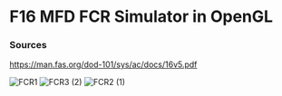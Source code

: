 # F16 MFD FCR Simulator in OpenGL

### Sources

https://man.fas.org/dod-101/sys/ac/docs/16v5.pdf

![FCR1](https://github.com/GBU31/F16_FCR_SIM_OGL3D/assets/86805843/405f6671-dc3e-45a3-8e62-e3ed5376cbf8)
![FCR3 (2)](https://github.com/GBU31/F16_FCR_SIM_OGL3D/assets/86805843/f0b17350-b334-4e0e-8d97-51c0affab126)
![FCR2 (1)](https://github.com/GBU31/F16_FCR_SIM_OGL3D/assets/86805843/8af761ef-bec6-4c18-903e-90893af3c63a)

